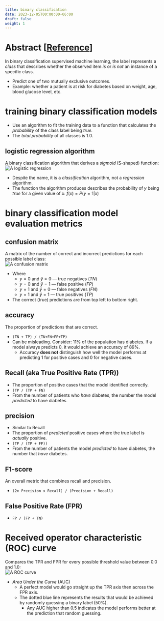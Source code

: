 ```yaml
---
title: binary classification
date: 2023-12-05T00:00:00-06:00
draft: false
weight: 1
---
```


# Abstract [[Reference](https://learn.microsoft.com/en-us/training/modules/fundamentals-machine-learning/5-binary-classification)]
In binary classification supervised machine learning, the label represents a *class* that describes whether the observed item *is* or *is not* an instance of a specific class.
- Predict one of two mutually exclusive outcomes.
- Example: whether a patient is at risk for diabetes based on weight, age, blood glucose level, etc.

# training binary classification models
- Use an algorithm to fit the training data to a function that calculates the *probability* of the class label being $true$.
- The *total probability* of all classes is $1.0$.

## logistic regression algorithm
A binary classification algorithm that derives a *sigmoid* (S-shaped) function:   
![A logistic regression](../logistic-regression.png)

- Despite the name, it is a *classification* algorithm, not a *regression* algorithm.
- The function the algorithm produces describes the probability of $y$ being $true$ for a given value of $x$: $f(x)=P(y=1 | x)$

# binary classification model evaluation metrics
## confusion matrix
A matrix of the number of correct and incorrect predictions for each possible label class:  
![A confusion matrix](../confusion-matrix.png)
- Where
  - $y=0$ and $\hat{y}=0$ — true negatives ($TN$)
  - $y=0$ and $\hat{y}=1$ — false positive ($FP$)
  - $y=1$ and $\hat{y}=0$ — false negatives ($FN$)
  - $y=1$ and $\hat{y}=1$ — true positives ($TP$)
- The correct (true) predictions are from top left to bottom right.

## accuracy 
The proportion of predictions that are correct.
- `(TN + TP) / (TN+FN+FP+TP)`
- Can be misleading. Consider: 11% of the population has diabetes.  If a model always predicts 0, it would achieve an accuracy of 89%. 
  - Accuracy **does not** distinguish how well the model performs at predicting $1$ for positive cases and $0$ for negative cases.

## Recall (aka True Positive Rate (TPR))
- The proportion of positive cases that the model identified correctly.
- `(TP / (TP + FN)`
- From the number of patients who *have* diabetes, the number the model *predicted* to have diabetes.

## precision
- Similar to Recall
- The proportion of *predicted* positive cases where the true label is *actually* positive.
- `(TP / (TP + FP))`
- From the number of patients the model *predicted* to have diabetes, the number that *have* diabetes. 

## F1-score 
An overall metric that combines recall and precision.
- `(2x Precision x Recall) / (Precision + Recall)`

## False Positive Rate (FPR)
- `FP / (FP + TN)`

# Received operator characteristic (ROC) curve 
Compares the TPR and FPR for every possible threshold value between 0.0 and 1.0:  
![A ROC curve](../roc.png)
- *Area Under the Curve* (AUC)
  - A perfect model would go straight up the TPR axis then across the FPR axis.
  - The dotted blue line represents the results that would be achieved by randomly guessing a binary label (50%).
    - Any AUC higher than 0.5 indicates the model performs better at the prediction that random guessing.